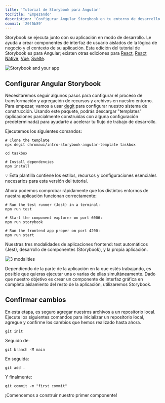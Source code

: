 ```yaml
---
title: 'Tutorial de Storybook para Angular'
tocTitle: 'Empezando'
description: 'Configurar Angular Storybook en tu entorno de desarrollo'
commit: '20f5b89'
---
```


Storybook se ejecuta junto con su aplicación en modo de desarrollo. Le ayuda a crear componentes de interfaz de
usuario aislados de la lógica de negocio y el contexto de su aplicación. Esta edición del tutorial de Storybook es para
Angular;
existen otras ediciones para [React](/intro-to-storybook/react/en/get-started), [React Native](/intro-to-storybook/react-native/en/get-started), [Vue](/intro-to-storybook/vue/en/get-started), [Svelte](/intro-to-storybook/svelte/en/get-started).

![Storybook and your app](/intro-to-storybook/storybook-relationship.jpg)

## Configurar Angular Storybook

Necesitaremos seguir algunos pasos para configurar el proceso de transformación y agregación de recursos y archivos en nuestro entorno. Para empezar, vamos
a usar [degit](https://github.com/Rich-Harris/degit) para configurar nuestro sistema de construcción. Usando este
paquete, podrás descargar
"templates" (aplicaciones parcialmente construidas con alguna configuración predeterminada) para ayudarte a acelerar
tu flujo de trabajo de desarrollo.

Ejecutemos los siguientes comandos:

```shell:clipboard=false
# Clone the template
npx degit chromaui/intro-storybook-angular-template taskbox

cd taskbox

# Install dependencies
npm install
```

<div class="aside">
💡 Esta plantilla contiene los estilos, recursos y configuraciones esenciales necesarios para esta versión del tutorial.
</div>

Ahora podemos comprobar rápidamente que los distintos entornos de nuestra aplicación funcionan correctamente:

```shell:clipboard=false
# Run the test runner (Jest) in a terminal:
npm run test

# Start the component explorer on port 6006:
npm run storybook

# Run the frontend app proper on port 4200:
npm run start
```

Nuestras tres modalidades de aplicaciones frontend: test automáticos (Jest), desarrollo de componentes (Storybook),
y la propia aplicación.

![3 modalities](/intro-to-storybook/app-three-modalities-angular.png)

Dependiendo de la parte de la aplicación en la que estés trabajando, es posible que quieras ejecutar una o varias de ellas simultáneamente. Dado que nuestro objetivo es crear un componente de interfaz gráfica en completo aislamiento del resto de la aplicación, utilizaremos Storybook.

## Confirmar cambios

En esta etapa, es seguro agregar nuestros archivos a un repositorio local. Ejecute los siguientes comandos para inicializar un repositorio local, agregue y confirme los cambios que hemos realizado hasta ahora.

```shell
git init
```

Seguido de:

```shell
git branch -M main
```

En seguida:

```shell
git add .
```

Y finalmente:

```shell
git commit -m "first commit"
```

¡Comencemos a construir nuestro primer componente!
